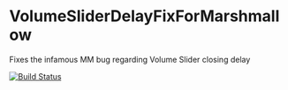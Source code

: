 # VolumeSliderDelayFixForMarshmallow
Fixes the infamous MM bug regarding Volume Slider closing delay

[![Build Status](https://travis-ci.org/glauberlima/VolumeSliderDelayFixForMarshmallow.svg?branch=master)](https://travis-ci.org/glauberlima/VolumeSliderDelayFixForMarshmallow)
